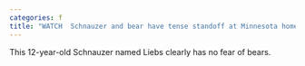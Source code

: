 ```yaml
---
categories: f
title: "WATCH  Schnauzer and bear have tense standoff at Minnesota home"
---
```

This 12-year-old Schnauzer named Liebs clearly has no fear of bears.